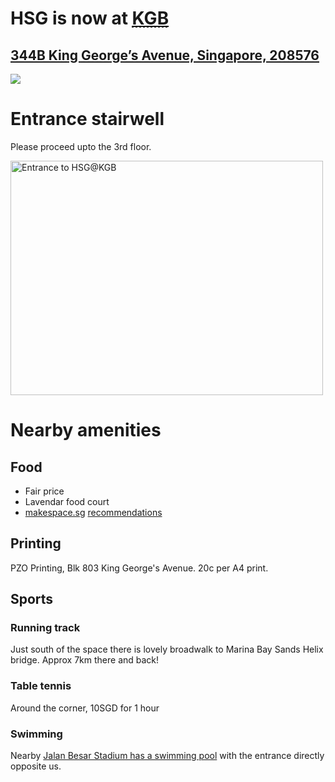 <h1>HSG is now at <a href=http://www.flickr.com/photos/hendry/10849527296><abbr title="King George Building">KGB</abbr></a></h1>

<h2><a href="https://maps.google.com.sg/?q=344B%20King%20George%20Avenue,%20Singapore,%20208576">344B King George&#8217;s Avenue, Singapore, 208576</a></h2>

<p><img src="http://maps.googleapis.com/maps/api/staticmap?zoom=16&amp;size=1200x600&amp;maptype=roadmap&amp;markers=%7C1.3104381856185,103.86247224201&amp;sensor=true" /></p>

# Entrance stairwell

Please proceed upto the 3rd floor.

<a href="http://www.flickr.com/photos/hendry/10849464725" title="Entrance to HSG@KGB by Kai Hendry, on Flickr"><img src="//farm3.staticflickr.com/2852/10849464725_833858d6ba.jpg" width="500" height="375" alt="Entrance to HSG@KGB"></a>

# Nearby amenities

## Food

* Fair price
* Lavendar food court
* [makespace.sg](http://makespace.sg/) [recommendations](https://hackpad.com/Best-Eating-Places-around-Makespace-fySmJkJGhwq)

## Printing

PZO Printing, Blk 803 King George's Avenue. 20c per A4 print.

## Sports

### Running track

Just south of the space there is lovely broadwalk to Marina Bay Sands Helix bridge. Approx 7km there and back!

### Table tennis

Around the corner, 10SGD for 1 hour

### Swimming

Nearby [Jalan Besar Stadium has a swimming pool](http://www.singaporeswimming.com/pools/jalan-besar-swimming-pool/) with the entrance directly opposite us.
